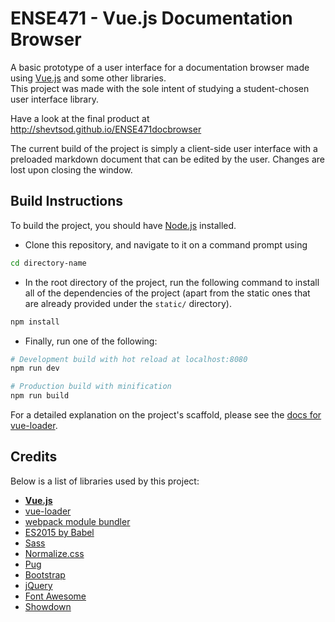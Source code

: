 # ENSE471 - Vue.js Documentation Browser
A basic prototype of a user interface for a documentation browser made using [Vue.js](https://vuejs.org/) and some other libraries.  
This project was made with the sole intent of studying a student-chosen user interface library.

Have a look at the final product at <http://shevtsod.github.io/ENSE471docbrowser>

The current build of the project is simply a client-side user interface with a preloaded markdown document that can be edited by the user. Changes are lost upon closing the window.

## Build Instructions
To build the project, you should have [Node.js](https://nodejs.org/en/) installed.  
*   Clone this repository, and navigate to it on a command prompt using

```bash
cd directory-name
```  
*   In the root directory of the project, run the following command to install all of the dependencies of the project (apart from the static ones that are already provided under the `static/` directory).

```bash
npm install
```   
*   Finally, run one of the following:

``` bash
# Development build with hot reload at localhost:8080
npm run dev

# Production build with minification
npm run build
```

For a detailed explanation on the project's scaffold, please see the [docs for vue-loader](http://vuejs.github.io/vue-loader).

## Credits
Below is a list of libraries used by this project:
*   [**Vue.js**](https://vuejs.org/)
*   [vue-loader](https://github.com/vuejs/vue-loader)
*   [webpack module bundler](https://webpack.github.io/)
*   [ES2015 by Babel](https://babeljs.io/)
*   [Sass](http://sass-lang.com/)
*   [Normalize.css](https://necolas.github.io/normalize.css/)
*   [Pug](https://pugjs.org/api/getting-started.html)
*   [Bootstrap](http://getbootstrap.com/)
*   [jQuery](https://jquery.com/)
*   [Font Awesome](http://fontawesome.io/)
*   [Showdown](https://github.com/showdownjs/showdown)
